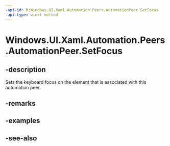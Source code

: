 ```yaml
---
-api-id: M:Windows.UI.Xaml.Automation.Peers.AutomationPeer.SetFocus
-api-type: winrt method
---
```


<!-- Method syntax
public void SetFocus()
-->

# Windows.UI.Xaml.Automation.Peers.AutomationPeer.SetFocus

## -description
Sets the keyboard focus on the element that is associated with this automation peer.



## -remarks

## -examples

## -see-also
